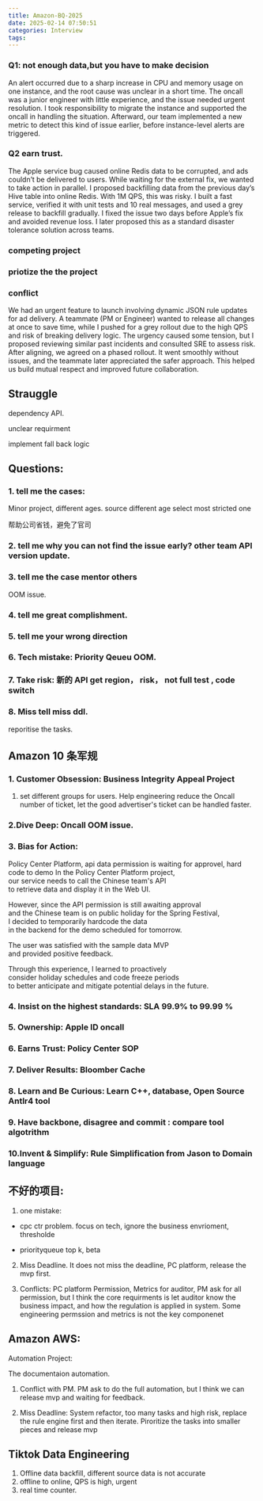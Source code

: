 ```yaml
---
title: Amazon-BQ-2025
date: 2025-02-14 07:50:51
categories: Interview
tags:
---
```


### Q1: not enough data,but you have to  make decision
An alert occurred due to a sharp increase in CPU and memory usage on one instance, and the root cause was unclear in a short time. The oncall was a junior engineer with little experience, and the issue needed urgent resolution. I took responsibility to migrate the instance and supported the oncall in handling the situation. Afterward, our team implemented a new metric to detect this kind of issue earlier, before instance-level alerts are triggered.

### Q2 earn trust. 
The Apple service bug caused online Redis data to be corrupted, and ads couldn’t be delivered to users. While waiting for the external fix, we wanted to take action in parallel. I proposed backfilling data from the previous day’s Hive table into online Redis. With 1M QPS, this was risky. I built a fast service, verified it with unit tests and 10 real messages, and used a grey release to backfill gradually. I fixed the issue two days before Apple’s fix and avoided revenue loss. I later proposed this as a standard disaster tolerance solution across teams. 

### competing project

### priotize the the project

### conflict
We had an urgent feature to launch involving dynamic JSON rule updates for ad delivery. A teammate (PM or Engineer) wanted to release all changes at once to save time, while I pushed for a grey rollout due to the high QPS and risk of breaking delivery logic. The urgency caused some tension, but I proposed reviewing similar past incidents and consulted SRE to assess risk. After aligning, we agreed on a phased rollout. It went smoothly without issues, and the teammate later appreciated the safer approach. This helped us build mutual respect and improved future collaboration.

## Strauggle
dependency API. 

unclear requirment

implement fall back logic

## Questions:
### 1. tell me the cases:

Minor project, different ages. source different age select most stricted one

帮助公司省钱，避免了官司

### 2. tell me why you can not find the issue early? other team API version update.

### 3. tell me the case mentor others
OOM issue.

### 4. tell me great complishment.

### 5. tell me your wrong direction


### 6. Tech mistake: Priority Qeueu OOM.


### 7. Take risk: 新的 API get region， risk， not full test  , code switch

### 8. Miss tell miss ddl.
reporitise the tasks. 

## Amazon 10 条军规
### 1. Customer Obsession: Business Integrity Appeal Project

1. set different groups for users. 
Help engineering reduce the Oncall number of ticket, let the good advertiser's ticket can be handled faster.

### 2.Dive Deep: Oncall OOM issue.

### 3. Bias for Action: 
Policy Center Platform, api data permission is waiting for approvel, hard code to demo
In the Policy Center Platform project,  
our service needs to call the Chinese team's API  
to retrieve data and display it in the Web UI.  

However, since the API permission is still awaiting approval  
and the Chinese team is on public holiday for the Spring Festival,  
I decided to temporarily hardcode the data  
in the backend for the demo scheduled for tomorrow.  

The user was satisfied with the sample data MVP  
and provided positive feedback.  

Through this experience, I learned to proactively  
consider holiday schedules and code freeze periods  
to better anticipate and mitigate potential delays in the future.

### 4. Insist on the highest standards: SLA 99.9% to 99.99 %
### 5. Ownership: Apple ID oncall
### 6. Earns Trust: Policy Center SOP
### 7. Deliver Results: Bloomber Cache
### 8. Learn and Be Curious: Learn C++, database, Open Source Antlr4 tool
### 9. Have backbone, disagree and commit : compare tool algotrithm
### 10.Invent & Simplify: Rule Simplification from Jason to Domain language

## 不好的项目:
1. one mistake:
* cpc ctr problem. focus on tech, ignore the business envrioment, thresholde 

* priorityqueue top k, beta

2. Miss Deadline. It does not miss the deadline, PC platform, release the mvp first.

3. Conflicts:   PC platform Permission, Metrics for auditor, PM ask for all permission, but I think the core requirments is let auditor know the business impact, and how the regulation is applied in system. Some engineering permssion and metrics is not the key componenet

## Amazon AWS:
Automation Project:

The documentaion automation.

1. Conflict with PM. 
PM ask to do the full automation, but I think we can release mvp and waiting for feedback.

2. Miss Deadline:
System refactor, too many tasks and high risk, replace the rule engine first and then iterate.
Piroritize the tasks into smaller pieces and release mvp


## Tiktok Data Engineering 

1. Offline data backfill, different source data is not accurate
2. offline to online, QPS is high, urgent
3. real time counter.
